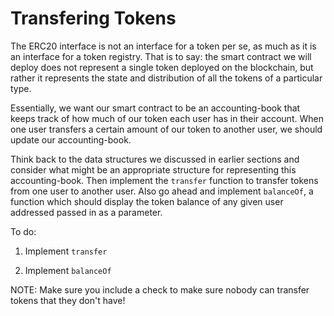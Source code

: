 # Transfering Tokens

The ERC20 interface is not an interface for a token per se, as much as it is an interface for a token registry. That is to say: the smart contract we will deploy does not represent a single token deployed on the blockchain, but rather it represents the state and distribution of all the tokens of a particular type.

Essentially, we want our smart contract to be an accounting-book that keeps track of how much of our token each user has in their account. When one user transfers a certain amount of our token to another user, we should update our accounting-book.

Think back to the data structures we discussed in earlier sections and consider what might be an appropriate structure for representing this accounting-book. Then implement the `transfer` function to transfer tokens from one user to another user. Also go ahead and implement `balanceOf`, a function which should display the token balance of any given user addressed passed in as a parameter. 

To do: 

1. Implement `transfer`

2. Implement `balanceOf` 

NOTE: Make sure you include a check to make sure nobody can transfer tokens that they don't have! 
